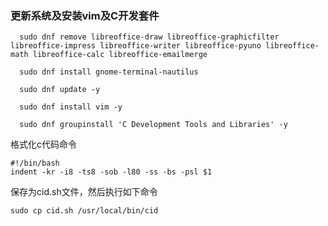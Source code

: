   ### 更新系统及安装vim及C开发套件 
```
  sudo dnf remove libreoffice-draw libreoffice-graphicfilter libreoffice-impress libreoffice-writer libreoffice-pyuno libreoffice-math libreoffice-calc libreoffice-emailmerge 

  sudo dnf install gnome-terminal-nautilus

  sudo dnf update -y

  sudo dnf install vim -y

  sudo dnf groupinstall 'C Development Tools and Libraries' -y
```
格式化c代码命令
```
#!/bin/bash
indent -kr -i8 -ts8 -sob -l80 -ss -bs -psl $1
```
保存为cid.sh文件，然后执行如下命令
```
sudo cp cid.sh /usr/local/bin/cid
```
